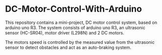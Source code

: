 # DC-Motor-Control-With-Arduino
This repository contains a mini-project, DC motor control system, based on arduino uno R3.
The system consists of arduino uno R3, an ultrasonic sensor (HC-SR04), motor driver (L298N) and 2 DC motors.

The motors speed is controlled by the measured value from the ultrasonic sensor to detect obstacles and act as an auto-braking system.
